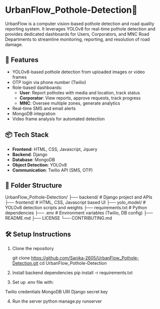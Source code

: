 # UrbanFlow_Pothole-Detection🚧

UrbanFlow is a computer vision-based pothole detection and road quality reporting system. It leverages YOLOv8 for real-time pothole detection and provides dedicated dashboards for Users, Corporators, and MNC Road Departments to streamline monitoring, reporting, and resolution of road damage.


## 🚀 Features
- YOLOv8-based pothole detection from uploaded images or video frames
- OTP login via phone number (Twilio)
- Role-based dashboards:
  - **User**: Report potholes with media and location, track status
  - **Corporator**: View reports, approve requests, track progress
  - **MNC**: Oversee multiple zones, generate analytics
- Real-time SMS and email alerts
- MongoDB integration
- Video frame analysis for automated detection

## 📦 Tech Stack
- **Frontend**: HTML, CSS, Javascript, Jquery
- **Backend**: Django
- **Database**: MongoDB
- **Object Detection**: YOLOv8
- **Communication**: Twilio API (SMS, OTP)

## 📁 Folder Structure


UrbanFlow_Pothole-Detection/
├── backend/ # Django project and APIs
├── frontend/ # HTML, CSS, Javascript based UI
├── yolo_model/ # YOLOv8 detection scripts and weights
├── requirements.txt # Python dependencies
├── .env # Environment variables (Twilio, DB config)
├── README.md
├── LICENSE
└── CONTRIBUTING.md





## 🛠️ Setup Instructions

1. Clone the repository  
   
   git clone https://github.com/Sanika-2605/UrbanFlow_Pothole-Detection.git
   cd UrbanFlow_Pothole-Detection


2. Install backend dependencies
      pip install -r requirements.txt


3. Set up .env file with:

Twilio credentials
MongoDB URI
Django secret key


4. Run the server
   python manage.py runserver
